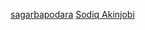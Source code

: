 [sagarbapodara](https://profiles.wordpress.org/sagarbapodara/)
[Sodiq Akinjobi](https://profiles.wordpress.org/geektutor/)
